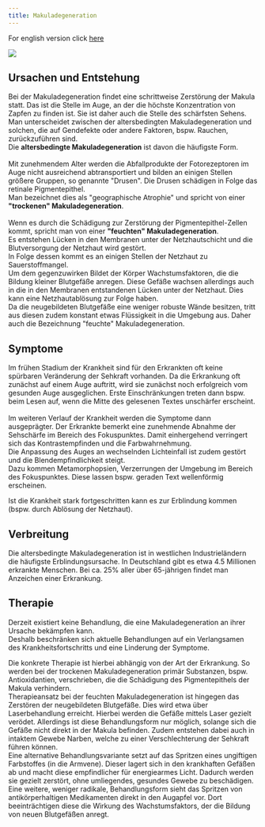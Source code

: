 ```yaml
---
title: Makuladegeneration
---
```


For english version click [here](macula_en.html)

![](img/makuladegeneration-mittel.png) 


## Ursachen und Entstehung

Bei der Makuladegeneration findet eine schrittweise Zerstörung der Makula statt. Das ist die Stelle im Auge, an der die höchste Konzentration von Zapfen zu finden ist. Sie ist daher auch die Stelle des schärfsten Sehens. Man unterscheidet zwischen der altersbedingten Makuladegeneration
und solchen, die auf Gendefekte oder andere Faktoren, bspw. Rauchen, zurückzuführen sind.<br>
Die **altersbedingte Makuladegeneration** ist davon die häufigste Form.<br><br> Mit zunehmendem Alter werden die Abfallprodukte der Fotorezeptoren im Auge nicht
ausreichend abtransportiert und bilden an einigen Stellen größere Gruppen, so genannte "Drusen". Die Drusen schädigen in Folge das retinale Pigmentepithel.<br>
Man bezeichnet dies als "geographische Atrophie" und spricht von einer **"trockenen" Makuladegeneration**.<br><br>
Wenn es durch die Schädigung zur Zerstörung der Pigmentepithel-Zellen kommt, spricht man von einer **"feuchten" Makuladegeneration**.<br>
Es entstehen Lücken in den Membranen unter der Netzhautschicht und die Blutversorgung der Netzhaut wird gestört. <br>
In Folge dessen kommt es an einigen Stellen der Netzhaut zu Sauerstoffmangel.<br>
Um dem gegenzuwirken Bildet der Körper Wachstumsfaktoren, die die Bildung kleiner Blutgefäße anregen. Diese Gefäße wachsen allerdings auch
in die in den Membranen entstandenen Lücken unter der Netzhaut. Dies kann eine Netzhautablösung zur Folge haben.<br>
Da die neugebildeten Blutgefäße eine weniger robuste Wände besitzen, tritt aus diesen zudem konstant etwas Flüssigkeit in die Umgebung aus. Daher auch die
Bezeichnung "feuchte" Makuladegeneration.

## Symptome

Im frühen Stadium der Krankheit sind für den Erkrankten oft keine spürbaren Veränderung der Sehkraft vorhanden. Da die Erkrankung oft zunächst
auf einem Auge auftritt, wird sie zunächst noch erfolgreich vom gesunden Auge ausgeglichen. Erste Einschränkungen treten dann bspw. beim
Lesen auf, wenn die Mitte des gelesenen Textes unschärfer erscheint.
<br><br>
Im weiteren Verlauf der Krankheit werden die Symptome dann ausgeprägter. Der Erkrankte bemerkt eine zunehmende Abnahme der Sehschärfe im Bereich des Fokuspunktes.
Damit einhergehend verringert sich das Kontrastempfinden und die Farbwahrnehmung. <br>
Die Anpassung des Auges an wechselnden Lichteinfall ist zudem gestört und die Blendempfindlichkeit steigt. <br>
Dazu kommen Metamorphopsien, Verzerrungen der Umgebung im Bereich des Fokuspunktes. Diese lassen bspw. geraden Text wellenförmig erscheinen.<br>

Ist die Krankheit stark fortgeschritten kann es zur Erblindung kommen (bspw. durch Ablösung der Netzhaut).


## Verbreitung

Die altersbedingte Makuladegeneration ist in westlichen Industrieländern die häufigste Erblindungsursache.
In Deutschland gibt es etwa 4.5 Millionen erkrankte Menschen. Bei ca. 25% aller über 65-jährigen findet man Anzeichen einer Erkrankung.

## Therapie

Derzeit existiert keine Behandlung, die eine Makuladegeneration an ihrer Ursache bekämpfen kann. <br>
Deshalb beschränken sich aktuelle Behandlungen auf ein Verlangsamen des Krankheitsfortschritts und eine Linderung der Symptome.

Die konkrete Therapie ist hierbei abhängig von der Art der Erkrankung. So werden bei der trockenen Makuladegeneration primär Substanzen, bspw. Antioxidantien, verschrieben, die die Schädigung des Pigmentepithels der Makula verhindern. <br>
Therapieansatz bei der feuchten Makuladegeneration ist hingegen das Zerstören der neugebildeten Blutgefäße. Dies wird etwa über Laserbehandlung erreicht. Hierbei werden die Gefäße mittels Laser gezielt verödet. Allerdings ist diese Behandlungsform nur möglich, solange sich die Gefäße nicht direkt in der Makula befinden. Zudem entstehen dabei auch in intaktem Gewebe Narben, welche zu einer Verschlechterung der Sehkraft führen können.<br>
Eine alternative Behandlungsvariante setzt auf das Spritzen eines ungiftigen Farbstoffes (in die Armvene). Dieser lagert sich in den krankhaften Gefäßen ab und macht diese empfindlicher für energiearmes Licht. Dadurch werden sie gezielt zerstört, ohne umliegendes, gesundes Gewebe zu beschädigen.<br>
Eine weitere, weniger radikale, Behandlungsform sieht das Spritzen von antikörperhaltigen Medikamenten direkt in den Augapfel vor. Dort beeinträchtigen diese die Wirkung des Wachstumsfaktors, der die Bildung von neuen Blutgefäßen anregt.
